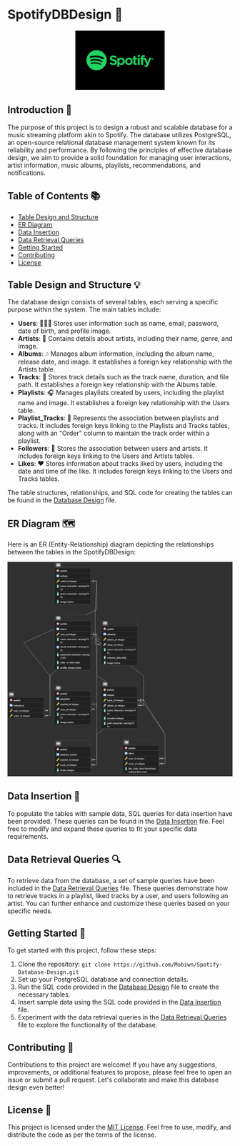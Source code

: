 # SpotifyDBDesign 🎵

<p align="center">
  <img src="Spotify-Logo.png" alt="SpotifyDBDesign" width="200">
</p>

## Introduction 📖

The purpose of this project is to design a robust and scalable database for a music streaming platform akin to Spotify. The database utilizes PostgreSQL, an open-source relational database management system known for its reliability and performance. By following the principles of effective database design, we aim to provide a solid foundation for managing user interactions, artist information, music albums, playlists, recommendations, and notifications.

## Table of Contents 📚

- [Table Design and Structure](#table-design-and-structure)
- [ER Diagram](#er-diagram)
- [Data Insertion](#data-insertion)
- [Data Retrieval Queries](#data-retrieval-queries)
- [Getting Started](#getting-started)
- [Contributing](#contributing)
- [License](#license)

## Table Design and Structure 💡

The database design consists of several tables, each serving a specific purpose within the system. The main tables include:

- **Users**: 🧑‍🤝‍🧑 Stores user information such as name, email, password, date of birth, and profile image.
- **Artists**: 🎤 Contains details about artists, including their name, genre, and image.
- **Albums**: 🎶 Manages album information, including the album name, release date, and image. It establishes a foreign key relationship with the Artists table.
- **Tracks**: 🎵 Stores track details such as the track name, duration, and file path. It establishes a foreign key relationship with the Albums table.
- **Playlists**: 🎧 Manages playlists created by users, including the playlist name and image. It establishes a foreign key relationship with the Users table.
- **Playlist_Tracks**: 🔀 Represents the association between playlists and tracks. It includes foreign keys linking to the Playlists and Tracks tables, along with an "Order" column to maintain the track order within a playlist.
- **Followers**: 👥 Stores the association between users and artists. It includes foreign keys linking to the Users and Artists tables.
- **Likes**: ❤️ Stores information about tracks liked by users, including the date and time of the like. It includes foreign keys linking to the Users and Tracks tables.

The table structures, relationships, and SQL code for creating the tables can be found in the [Database Design](database-design.sql) file.

## ER Diagram 🗺️

Here is an ER (Entity-Relationship) diagram depicting the relationships between the tables in the SpotifyDBDesign:

<p align="center">
  <img src="Spotify%20ERD%20(PostgreSQL).png" alt="ER Diagram" width="600">
</p>

## Data Insertion 💾

To populate the tables with sample data, SQL queries for data insertion have been provided. These queries can be found in the [Data Insertion](data-insertion.sql) file. Feel free to modify and expand these queries to fit your specific data requirements.

## Data Retrieval Queries 🔍

To retrieve data from the database, a set of sample queries have been included in the [Data Retrieval Queries](data-retrieval-queries.sql) file. These queries demonstrate how to retrieve tracks in a playlist, liked tracks by a user, and users following an artist. You can further enhance and customize these queries based on your specific needs.

## Getting Started 🚀

To get started with this project, follow these steps:

1. Clone the repository: `git clone https://github.com/Mobiwn/Spotify-Database-Design.git`
2. Set up your PostgreSQL database and connection details.
3. Run the SQL code provided in the [Database Design](database-design.sql) file to create the necessary tables.
4. Insert sample data using the SQL code provided in the [Data Insertion](data-insertion.sql) file.
5. Experiment with the data retrieval queries in the [Data Retrieval Queries](data-retrieval-queries.sql) file to explore the functionality of the database.

## Contributing 🤝

Contributions to this project are welcome! If you have any suggestions, improvements, or additional features to propose, please feel free to open an issue or submit a pull request. Let's collaborate and make this database design even better!

## License 📄

This project is licensed under the [MIT License](LICENSE). Feel free to use, modify, and distribute the code as per the terms of the license.
